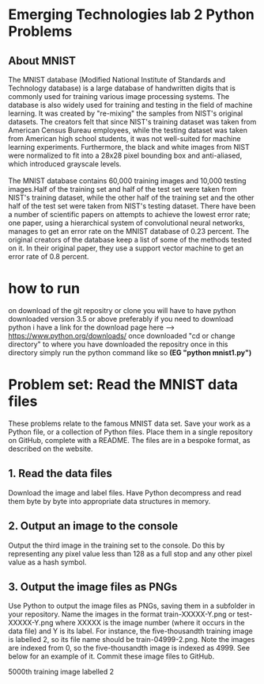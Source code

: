 # Emerging Technologies lab 2 Python Problems

## About MNIST
The MNIST database (Modified National Institute of Standards and Technology database) is a large database of handwritten digits that is commonly used for training various image processing systems. The database is also widely used for training and testing in the field of machine learning. It was created by "re-mixing" the samples from NIST's original datasets. The creators felt that since NIST's training dataset was taken from American Census Bureau employees, while the testing dataset was taken from American high school students, it was not well-suited for machine learning experiments. Furthermore, the black and white images from NIST were normalized to fit into a 28x28 pixel bounding box and anti-aliased, which introduced grayscale levels.
<br><br>The MNIST database contains 60,000 training images and 10,000 testing images.Half of the training set and half of the test set were taken from NIST's training dataset, while the other half of the training set and the other half of the test set were taken from NIST's testing dataset. There have been a number of scientific papers on attempts to achieve the lowest error rate; one paper, using a hierarchical system of convolutional neural networks, manages to get an error rate on the MNIST database of 0.23 percent. The original creators of the database keep a list of some of the methods tested on it. In their original paper, they use a support vector machine to get an error rate of 0.8 percent.

# how to run

on download of the git repositry or clone you will have to have python downloaded version 3.5 or above preferably if you need to download python i have a link for the download page here --> https://www.python.org/downloads/ once downloaded "cd or change directory" to where you have downloaded the repositry once in this directory simply run the python command like so <b>(EG "python mnist1.py")</b>

# Problem set: Read the MNIST data files
These problems relate to the famous MNIST data set. Save your work as a Python file, or a collection of Python files. Place them in a single repository on GitHub, complete with a README. The files are in a bespoke format, as described on the website.

## 1. Read the data files

Download the image and label files. Have Python decompress and read them byte by byte into appropriate data structures in memory.

## 2. Output an image to the console

Output the third image in the training set to the console. Do this by representing any pixel value less than 128 as a full stop and any other pixel value as a hash symbol.

## 3. Output the image files as PNGs

Use Python to output the image files as PNGs, saving them in a subfolder in your repository. Name the images in the format train-XXXXX-Y.png or test-XXXXX-Y.png where XXXXX is the image number (where it occurs in the data file) and Y is its label. For instance, the five-thousandth training image is labelled 2, so its file name should be train-04999-2.png. Note the images are indexed from 0, so the five-thousandth image is indexed as 4999. See below for an example of it. Commit these image files to GitHub.

5000th training image labelled 2
